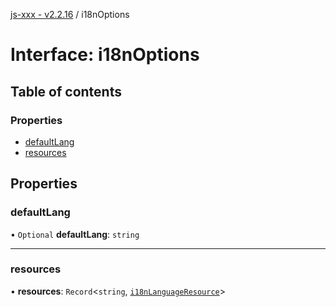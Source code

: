 [js-xxx - v2.2.16](../README.md) / i18nOptions

# Interface: i18nOptions

## Table of contents

### Properties

- [defaultLang](i18nOptions.md#defaultlang)
- [resources](i18nOptions.md#resources)

## Properties

### defaultLang

• `Optional` **defaultLang**: `string`

___

### resources

• **resources**: `Record`\<`string`, [`i18nLanguageResource`](i18nLanguageResource.md)\>
